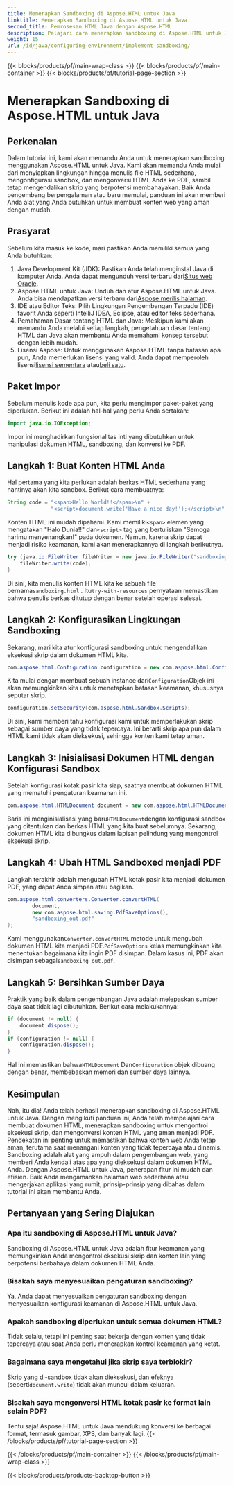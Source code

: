 ```yaml
---
title: Menerapkan Sandboxing di Aspose.HTML untuk Java
linktitle: Menerapkan Sandboxing di Aspose.HTML untuk Java
second_title: Pemrosesan HTML Java dengan Aspose.HTML
description: Pelajari cara menerapkan sandboxing di Aspose.HTML untuk Java untuk mengontrol eksekusi skrip secara aman dalam dokumen HTML Anda dan mengonversinya ke PDF.
weight: 15
url: /id/java/configuring-environment/implement-sandboxing/
---
```


{{< blocks/products/pf/main-wrap-class >}}
{{< blocks/products/pf/main-container >}}
{{< blocks/products/pf/tutorial-page-section >}}

# Menerapkan Sandboxing di Aspose.HTML untuk Java

## Perkenalan
Dalam tutorial ini, kami akan memandu Anda untuk menerapkan sandboxing menggunakan Aspose.HTML untuk Java. Kami akan memandu Anda mulai dari menyiapkan lingkungan hingga menulis file HTML sederhana, mengonfigurasi sandbox, dan mengonversi HTML Anda ke PDF, sambil tetap mengendalikan skrip yang berpotensi membahayakan. Baik Anda pengembang berpengalaman atau baru memulai, panduan ini akan memberi Anda alat yang Anda butuhkan untuk membuat konten web yang aman dengan mudah.
## Prasyarat
Sebelum kita masuk ke kode, mari pastikan Anda memiliki semua yang Anda butuhkan:
1.  Java Development Kit (JDK): Pastikan Anda telah menginstal Java di komputer Anda. Anda dapat mengunduh versi terbaru dari[Situs web Oracle](https://www.oracle.com/java/technologies/javase-downloads.html).
2.  Aspose.HTML untuk Java: Unduh dan atur Aspose.HTML untuk Java. Anda bisa mendapatkan versi terbaru dari[Aspose merilis halaman](https://releases.aspose.com/html/java/).
3. IDE atau Editor Teks: Pilih Lingkungan Pengembangan Terpadu (IDE) favorit Anda seperti IntelliJ IDEA, Eclipse, atau editor teks sederhana.
4. Pemahaman Dasar tentang HTML dan Java: Meskipun kami akan memandu Anda melalui setiap langkah, pengetahuan dasar tentang HTML dan Java akan membantu Anda memahami konsep tersebut dengan lebih mudah.
5.  Lisensi Aspose: Untuk menggunakan Aspose.HTML tanpa batasan apa pun, Anda memerlukan lisensi yang valid. Anda dapat memperoleh lisensi[lisensi sementara](https://purchase.aspose.com/temporary-license/) atau[beli satu](https://purchase.aspose.com/buy).

## Paket Impor
Sebelum menulis kode apa pun, kita perlu mengimpor paket-paket yang diperlukan. Berikut ini adalah hal-hal yang perlu Anda sertakan:
```java
import java.io.IOException;
```
Impor ini menghadirkan fungsionalitas inti yang dibutuhkan untuk manipulasi dokumen HTML, sandboxing, dan konversi ke PDF.

## Langkah 1: Buat Konten HTML Anda
Hal pertama yang kita perlukan adalah berkas HTML sederhana yang nantinya akan kita sandbox. Berikut cara membuatnya:
```java
String code = "<span>Hello World!!</span>\n" +
              "<script>document.write('Have a nice day!');</script>\n";
```
 Konten HTML ini mudah dipahami. Kami memiliki`<span>` elemen yang mengatakan "Halo Dunia!!" dan`<script>` tag yang bertuliskan "Semoga harimu menyenangkan!" pada dokumen. Namun, karena skrip dapat menjadi risiko keamanan, kami akan menerapkannya di langkah berikutnya.
```java
try (java.io.FileWriter fileWriter = new java.io.FileWriter("sandboxing.html")) {
    fileWriter.write(code);
}
```
Di sini, kita menulis konten HTML kita ke sebuah file bernama`sandboxing.html` . Itu`try-with-resources` pernyataan memastikan bahwa penulis berkas ditutup dengan benar setelah operasi selesai.
## Langkah 2: Konfigurasikan Lingkungan Sandboxing
Sekarang, mari kita atur konfigurasi sandboxing untuk mengendalikan eksekusi skrip dalam dokumen HTML kita.
```java
com.aspose.html.Configuration configuration = new com.aspose.html.Configuration();
```
 Kita mulai dengan membuat sebuah instance dari`Configuration`Objek ini akan memungkinkan kita untuk menetapkan batasan keamanan, khususnya seputar skrip.
```java
configuration.setSecurity(com.aspose.html.Sandbox.Scripts);
```
Di sini, kami memberi tahu konfigurasi kami untuk memperlakukan skrip sebagai sumber daya yang tidak tepercaya. Ini berarti skrip apa pun dalam HTML kami tidak akan dieksekusi, sehingga konten kami tetap aman.
## Langkah 3: Inisialisasi Dokumen HTML dengan Konfigurasi Sandbox
Setelah konfigurasi kotak pasir kita siap, saatnya membuat dokumen HTML yang mematuhi pengaturan keamanan ini.
```java
com.aspose.html.HTMLDocument document = new com.aspose.html.HTMLDocument("sandboxing.html", configuration);
```
 Baris ini menginisialisasi yang baru`HTMLDocument`dengan konfigurasi sandbox yang ditentukan dan berkas HTML yang kita buat sebelumnya. Sekarang, dokumen HTML kita dibungkus dalam lapisan pelindung yang mengontrol eksekusi skrip.
## Langkah 4: Ubah HTML Sandboxed menjadi PDF
Langkah terakhir adalah mengubah HTML kotak pasir kita menjadi dokumen PDF, yang dapat Anda simpan atau bagikan.
```java
com.aspose.html.converters.Converter.convertHTML(
        document,
        new com.aspose.html.saving.PdfSaveOptions(),
        "sandboxing_out.pdf"
);
```
 Kami menggunakan`Converter.convertHTML` metode untuk mengubah dokumen HTML kita menjadi PDF.`PdfSaveOptions` kelas memungkinkan kita menentukan bagaimana kita ingin PDF disimpan. Dalam kasus ini, PDF akan disimpan sebagai`sandboxing_out.pdf`.
## Langkah 5: Bersihkan Sumber Daya
Praktik yang baik dalam pengembangan Java adalah melepaskan sumber daya saat tidak lagi dibutuhkan. Berikut cara melakukannya:
```java
if (document != null) {
    document.dispose();
}
if (configuration != null) {
    configuration.dispose();
}
```
 Hal ini memastikan bahwa`HTMLDocument` Dan`Configuration` objek dibuang dengan benar, membebaskan memori dan sumber daya lainnya.

## Kesimpulan
Nah, itu dia! Anda telah berhasil menerapkan sandboxing di Aspose.HTML untuk Java. Dengan mengikuti panduan ini, Anda telah mempelajari cara membuat dokumen HTML, menerapkan sandboxing untuk mengontrol eksekusi skrip, dan mengonversi konten HTML yang aman menjadi PDF. Pendekatan ini penting untuk memastikan bahwa konten web Anda tetap aman, terutama saat menangani konten yang tidak tepercaya atau dinamis.
Sandboxing adalah alat yang ampuh dalam pengembangan web, yang memberi Anda kendali atas apa yang dieksekusi dalam dokumen HTML Anda. Dengan Aspose.HTML untuk Java, penerapan fitur ini mudah dan efisien. Baik Anda mengamankan halaman web sederhana atau mengerjakan aplikasi yang rumit, prinsip-prinsip yang dibahas dalam tutorial ini akan membantu Anda.
## Pertanyaan yang Sering Diajukan
### Apa itu sandboxing di Aspose.HTML untuk Java?
Sandboxing di Aspose.HTML untuk Java adalah fitur keamanan yang memungkinkan Anda mengontrol eksekusi skrip dan konten lain yang berpotensi berbahaya dalam dokumen HTML Anda.
### Bisakah saya menyesuaikan pengaturan sandboxing?
Ya, Anda dapat menyesuaikan pengaturan sandboxing dengan menyesuaikan konfigurasi keamanan di Aspose.HTML untuk Java.
### Apakah sandboxing diperlukan untuk semua dokumen HTML?
Tidak selalu, tetapi ini penting saat bekerja dengan konten yang tidak tepercaya atau saat Anda perlu menerapkan kontrol keamanan yang ketat.
### Bagaimana saya mengetahui jika skrip saya terblokir?
 Skrip yang di-sandbox tidak akan dieksekusi, dan efeknya (seperti`document.write`) tidak akan muncul dalam keluaran.
### Bisakah saya mengonversi HTML kotak pasir ke format lain selain PDF?
Tentu saja! Aspose.HTML untuk Java mendukung konversi ke berbagai format, termasuk gambar, XPS, dan banyak lagi.
{{< /blocks/products/pf/tutorial-page-section >}}

{{< /blocks/products/pf/main-container >}}
{{< /blocks/products/pf/main-wrap-class >}}

{{< blocks/products/products-backtop-button >}}
